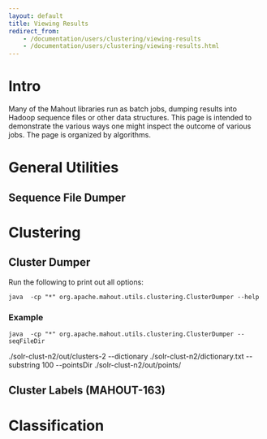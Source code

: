 ```yaml
---
layout: default
title: Viewing Results
redirect_from:
    - /documentation/users/clustering/viewing-results
    - /documentation/users/clustering/viewing-results.html
---
```


<a name="ViewingResults-Intro"></a>
# Intro

Many of the Mahout libraries run as batch jobs, dumping results into Hadoop
sequence files or other data structures.  This page is intended to
demonstrate the various ways one might inspect the outcome of various jobs.
 The page is organized by algorithms.

<a name="ViewingResults-GeneralUtilities"></a>
# General Utilities

<a name="ViewingResults-SequenceFileDumper"></a>
## Sequence File Dumper


<a name="ViewingResults-Clustering"></a>
# Clustering

<a name="ViewingResults-ClusterDumper"></a>
## Cluster Dumper

Run the following to print out all options:

    java  -cp "*" org.apache.mahout.utils.clustering.ClusterDumper --help



<a name="ViewingResults-Example"></a>
### Example

    java  -cp "*" org.apache.mahout.utils.clustering.ClusterDumper --seqFileDir
./solr-clust-n2/out/clusters-2
          --dictionary ./solr-clust-n2/dictionary.txt
          --substring 100 --pointsDir ./solr-clust-n2/out/points/




<a name="ViewingResults-ClusterLabels(MAHOUT-163)"></a>
## Cluster Labels (MAHOUT-163)

<a name="ViewingResults-Classification"></a>
# Classification

